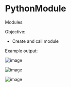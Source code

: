 # PythonModule
Modules

Objective:
- Create and call module

Example output:


![image](https://user-images.githubusercontent.com/97081479/180619397-2d0207dd-dc59-4305-9f6f-fd6b8f0d0d8e.png)

![image](https://user-images.githubusercontent.com/97081479/180619411-1d8e4759-c991-4c6a-b4ca-a5dab15a21c9.png)

![image](https://user-images.githubusercontent.com/97081479/180619435-c623fd17-eae0-4fe6-b017-c477b8a26164.png)



